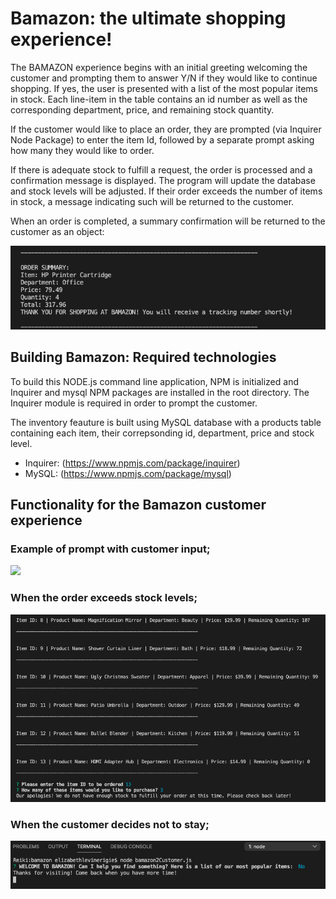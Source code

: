 # Bamazon: the ultimate shopping experience!

The BAMAZON experience begins with an initial greeting welcoming the customer and prompting them to answer Y/N if they would like to continue shopping. If yes, the user is presented with a list of the most popular items in stock. Each line-item in the table contains an id number as well as the corresponding department, price, and remaining stock quantity.

If the customer would like to place an order, they are prompted (via Inquirer Node Package) to enter the item Id, followed by a separate prompt asking how many they would like to order.

If there is adequate stock to fulfill a request, the order is processed and a confirmation message is displayed. The program will update the database and stock levels will be adjusted. If their order exceeds the number of items in stock, a message indicating such will be returned to the customer.

When an order is completed, a summary confirmation will be returned to the customer as an object:

![](images/customer-receipt.png)

## Building Bamazon: Required technologies

To build this NODE.js command line application, NPM is initialized and Inquirer and mysql NPM packages are installed in the root directory. The Inquirer module is required in order to prompt the customer.

The inventory feauture is built using MySQL database with a products table containing each item, their correpsonding id, department, price and stock level.

- Inquirer: (https://www.npmjs.com/package/inquirer)
- MySQL: (https://www.npmjs.com/package/mysql)

## Functionality for the Bamazon customer experience

### Example of prompt with customer input;

![](images/bam_best_sweater.gif)

### When the order exceeds stock levels;

![](images/no-stock.png)

### When the customer decides not to stay;

![](images/not-staying.png)
